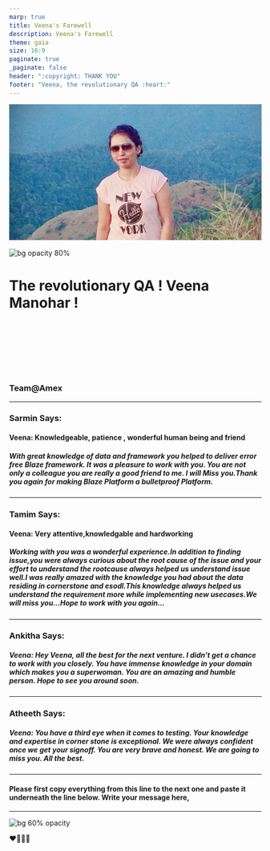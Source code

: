 ```yaml
---
marp: true
title: Veena's Farewell
description: Veena's Farewell
theme: gaia
size: 16:9
paginate: true
_paginate: false
header: ":copyright: THANK YOU"
footer: "Veena, the revolutionary QA :heart:"
---
```

![bg 80%](image/veena.jpeg)

![bg opacity 80%](http://img.picturequotes.com/2/542/541515/goodbye-quote-1.jpg)

# <!--fit--> The revolutionary QA ! **Veena Manohar** ! 

<br /> <br />
<br/><br/>
<br/><br/>

### Team@Amex

<!-- This is presenter note. You can write down notes through HTML comment. -->
---


### Sarmin Says:
#### Veena: Knowledgeable, patience , wonderful human being and friend 
#####  With great knowledge of data and framework you helped to deliver error free Blaze framework. It was a pleasure to work with you. You are not only a colleague you are really a good friend to me. I will Miss you.Thank you again for making Blaze Platform a bulletproof Platform. 


<!-- _class: lead -->

<style scoped> { font-size:24px;}</style>
---

### Tamim Says:
#### Veena: Very attentive,knowledgable and hardworking 
##### Working with you was a wonderful experience.In addition to finding issue,you were always curious about the root cause of the issue and your effort to understand the rootcause always helped us understand issue well.I was really amazed with the knowledge you had about the data residing in cornerstone and esodl.This knowledge always helped us understand the requirement more while implementing new usecases.We will miss you...Hope to work with you again... 

<!-- _class: lead -->
<style scoped> { font-size:24px;}</style>
---


### Ankitha Says:
##### Veena: Hey Veena, all the best for the next venture. I didn’t get a chance to work with you closely. You have immense knowledge in your domain which makes you a superwoman. You are an amazing and humble person. Hope to see you around soon.

<!-- _class: lead -->
<style scoped> { font-size:24px;}</style>
---

### Atheeth Says:
##### Veena: You have a third eye when it comes to testing. Your knowledge and expertise in corner stone is exceptional. We were always confident once we get your signoff. You are very brave and honest. We are going to miss you. All the best.




<!-- _class: lead -->
<style scoped> { font-size:24px;}</style>
---


#### Please first copy everything from this line to the next one and paste it underneath the line below. Write your message here, 
---

![bg 60% opacity ](https://t3.ftcdn.net/jpg/03/81/54/06/240_F_381540621_j9v7wCb1vGTvg7CpucpmHjQaA9MntaGS.jpg)





 :heart::purple_heart::green_heart::blue_heart:


